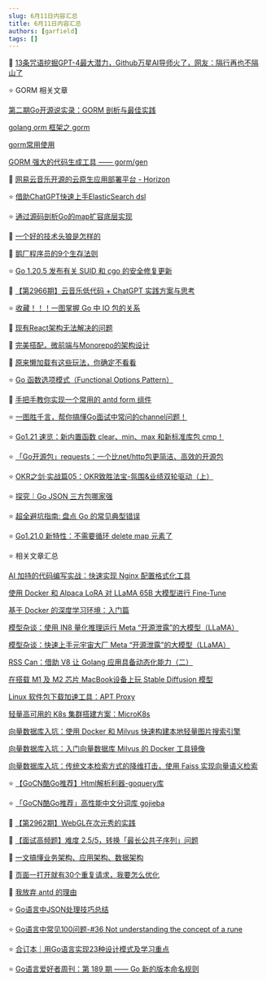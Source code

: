 ```yaml
---
slug: 6月11日内容汇总
title: 6月11日内容汇总
authors: [garfield]
tags: []
---
```


📒 [13条咒语挖掘GPT-4最大潜力，Github万星AI导师火了，网友：隔行再也不隔山了](https://mp.weixin.qq.com/s/BJpGQE4SWPBC8Ncha8XaIA)

⭐️ GORM 相关文章

[第二期Go开源说实录：GORM 剖析与最佳实践](https://mp.weixin.qq.com/s/Hg4K_VHbQSfArnvhiObAIw)

[golang orm 框架之 gorm](https://mp.weixin.qq.com/s/DjEKztIsXD7zkp7u2E6Zag)

[gorm常用使用](https://mp.weixin.qq.com/s/rwlzvXicHEvAcF9OhpEotQ)

[GORM 强大的代码生成工具 —— gorm/gen](https://mp.weixin.qq.com/s/_nQKlrjEeIap3IceHyIckA)

📒 [网易云音乐开源的云原生应用部署平台 - Horizon](https://mp.weixin.qq.com/s/M-jyW6rzGMFHI8Q_GJDz_Q)

⭐️ [借助ChatGPT快速上手ElasticSearch dsl](https://mp.weixin.qq.com/s/S76RiYdgLyIa7WAfKcR0jw)

⭐️ [通过源码剖析Go的map扩容底层实现](https://juejin.cn/post/7207058392287346747)

📒 [一个好的技术头狼是怎样的](https://juejin.cn/post/7242483472044163129)

📒 [鹅厂程序员的9个生存法则](https://juejin.cn/post/7237386183612678205)

⭐️ [Go 1.20.5 发布有关 SUID 和 cgo 的安全修复更新](https://mp.weixin.qq.com/s/wQcAqItR7nHwLO7xnMoCGg)

📒 [【第2966期】云音乐低代码 + ChatGPT 实践方案与思考](https://mp.weixin.qq.com/s/uZdnNtO7icmnw9xgY95Lvw)

⭐️ [收藏！！！一图掌握 Go 中 IO 包的关系](https://mp.weixin.qq.com/s/cjQyDdIgcdzj7LOeZf21bQ)

📒 [现有React架构无法解决的问题](https://mp.weixin.qq.com/s/aNofyWZiTYgxi86I2HYH8w)

📒 [完美搭配，微前端与Monorepo的架构设计](https://mp.weixin.qq.com/s/rhsYXSTC4xNRa-DMBDswVw)

📒 [原来懒加载有这些玩法，你确定不看看](https://mp.weixin.qq.com/s/23SwiFRCRF11OWVFKT-L9A)

⭐️ [Go 函数选项模式（Functional Options Pattern）](https://juejin.cn/post/7241938328839618597)

📒 [手把手教你实现一个常用的 antd form 组件](https://mp.weixin.qq.com/s/BB9QST_I0SWIe_q5-mkFuA)

⭐️ [一图胜千言，帮你搞懂Go面试中常问的channel问题！](https://mp.weixin.qq.com/s/r4rnyXoHb5EInBpO9rhQqA)

⭐️ [Go1.21 速览：新内置函数 clear、min、max 和新标准库包 cmp！](https://mp.weixin.qq.com/s/MorBUrzpKFhssiZWLt4o6g)

⭐️ [「Go开源包」requests：一个比net/http包更简洁、高效的开源包](https://mp.weixin.qq.com/s/8XOK3FFnaZWh5trca8B8yw)

⭐️ [OKR之剑·实战篇05：OKR致胜法宝-氛围&业绩双轮驱动（上）](https://mp.weixin.qq.com/s/3nwbnbl8QDpJUxQF3TnZDw)

⭐️ [探究｜Go JSON 三方包哪家强](https://mp.weixin.qq.com/s/ueNuYA23F3bQTwIKU-PZ2Q)

⭐️ [超全避坑指南: 盘点 Go 的常见典型错误](https://mp.weixin.qq.com/s/XHbfPtUzkUTGF06Ao4jQYA)

⭐️ [Go1.21.0 新特性：不需要循环 delete map 元素了](https://mp.weixin.qq.com/s/rxxQhrVk3_4ZvTjsIJbstw)

⭐️ 相关文章汇总

[AI 加持的代码编写实战：快速实现 Nginx 配置格式化工具](https://mp.weixin.qq.com/s/iKtNOWkycm0FcMwnwq2M-A)

[使用 Docker 和 Alpaca LoRA 对 LLaMA 65B 大模型进行 Fine-Tune](https://mp.weixin.qq.com/s/cVR9yYP8zDiVBPEo91dSSA)

[基于 Docker 的深度学习环境：入门篇](https://mp.weixin.qq.com/s/6Ae6SgEws5gndQwmZqkcUg)

[模型杂谈：使用 IN8 量化推理运行 Meta “开源泄露”的大模型（LLaMA）](https://mp.weixin.qq.com/s/6oKORqZWX7IlQFI5zbLKCw)

[模型杂谈：快速上手元宇宙大厂 Meta “开源泄露”的大模型（LLaMA）](https://mp.weixin.qq.com/s/vc4t7sm-BhAYtE7_J8DekQ)

[RSS Can：借助 V8 让 Golang 应用具备动态化能力（二）](https://mp.weixin.qq.com/s/YKzWBa9kGbzwUpy2iuPjNA)

[在搭载 M1 及 M2 芯片 MacBook设备上玩 Stable Diffusion 模型](https://mp.weixin.qq.com/s/UO6_L_oVe3-ocOyt6R_YTA)

[Linux 软件包下载加速工具：APT Proxy](https://mp.weixin.qq.com/s/_1AZ5U27JOkEaCUkAuZADQ)

[轻量高可用的 K8s 集群搭建方案：MicroK8s](https://mp.weixin.qq.com/s/e0x7BR2PwkTk9JWdr2hg-w)

[向量数据库入坑：使用 Docker 和 Milvus 快速构建本地轻量图片搜索引擎](https://mp.weixin.qq.com/s/8MppGs90WWP5sMlHFX2EUQ)

[向量数据库入坑：入门向量数据库 Milvus 的 Docker 工具镜像](https://mp.weixin.qq.com/s/pVYPpYRPjq7BUCahParVvw)

[向量数据库入坑：传统文本检索方式的降维打击，使用 Faiss 实现向量语义检索](https://mp.weixin.qq.com/s/F0YgDChHceNoOPFstnBv3Q)

⭐️ [【GoCN酷Go推荐】Html解析利器-goquery库](https://mp.weixin.qq.com/s/JrEQwQZQRwf4SymprwKUmw)

⭐️ [「GoCN酷Go推荐」高性能中文分词库 gojieba](https://mp.weixin.qq.com/s/zRmAjQ0o9n8FE1R0WcnUtQ)

📒 [【第2962期】WebGL在次元秀的实践](https://mp.weixin.qq.com/s/hJYTtG3j3SRIqXTwYDYGyw)

📒 [【面试高频题】难度 2.5/5，转换「最长公共子序列」问题](https://mp.weixin.qq.com/s/b31Net4exVIYYVyAJDOIPQ)

📒 [一文搞懂业务架构、应用架构、数据架构](https://mp.weixin.qq.com/s/YzwqiTMy4CX7FMclC2vOWQ)

📒 [页面一打开就有30个重复请求，我要怎么优化](https://mp.weixin.qq.com/s/JgEDOBzUFphfhm-jOLVR2Q)

📒 [我放弃 antd 的理由](https://mp.weixin.qq.com/s/yE1xTrqORjeFY6Q-pYkMCA)

⭐️ [Go语言中JSON处理技巧总结](https://mp.weixin.qq.com/s/js3m_Fe6k4ys4aBSFDJhLQ)

⭐️ [Go语言中常见100问题-#36 Not understanding the concept of a rune](https://mp.weixin.qq.com/s/P6rEyeLvl8gxT_4RJf235Q)

⭐️ [合订本｜用Go语言实现23种设计模式及学习重点](https://mp.weixin.qq.com/s/KaesgBLyTz7xi9eXvSTMmQ)

⭐️ [Go语言爱好者周刊：第 189 期 —— Go 新的版本命名规则](https://mp.weixin.qq.com/s/jDifc6hG9wU0EA7ejYoniA)
